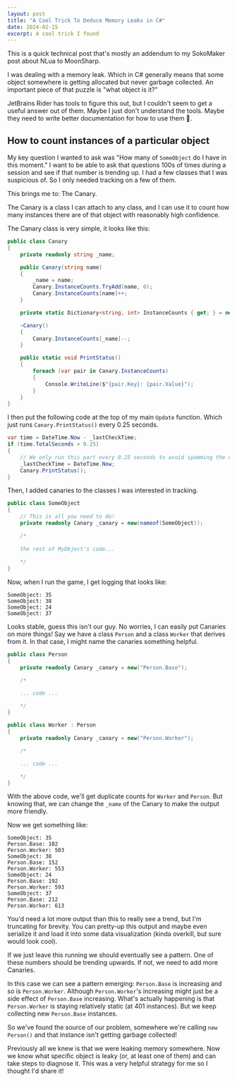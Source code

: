 ```yaml
---
layout: post
title: "A Cool Trick To Deduce Memory Leaks in C#"
date: 2024-02-15
excerpt: A cool trick I found
---
```


This is a quick technical post that's mostly an addendum to my SokoMaker post about NLua to MoonSharp.

I was dealing with a memory leak. Which in C# generally means that some object somewhere is getting allocated but never garbage collected. An important piece of that puzzle is "what object is it?"

JetBrains Rider has tools to figure this out, but I couldn't seem to get a useful answer out of them. Maybe I just don't understand the tools. Maybe they need to write better documentation for how to use them :shrug:.

## How to count instances of a particular object

My key question I wanted to ask was "How many of `SomeObject` do I have in this moment." I want to be able to ask that questions 100s of times during a session and see if that number is trending up. I had a few classes that I was suspicious of. So I only needed tracking on a few of them.

This brings me to: The Canary.

The Canary is a class I can attach to any class, and I can use it to count how many instances there are of that object with reasonably high confidence.

The Canary class is very simple, it looks like this:

```cs
public class Canary
{
    private readonly string _name;

    public Canary(string name)
    {
        _name = name;
        Canary.InstanceCounts.TryAdd(name, 0);
        Canary.InstanceCounts[name]++;
    }

    private static Dictionary<string, int> InstanceCounts { get; } = new();

    ~Canary()
    {
        Canary.InstanceCounts[_name]--;
    }

    public static void PrintStatus()
    {
        foreach (var pair in Canary.InstanceCounts)
        {
            Console.WriteLine($"{pair.Key}: {pair.Value}");
        }
    }
}
```

I then put the following code at the top of my main `Update` function. Which just runs `Canary.PrintStatus()` every 0.25 seconds.

```cs
var time = DateTime.Now - _lastCheckTime;
if (time.TotalSeconds > 0.25)
{
    // We only run this part every 0.25 seconds to avoid spamming the console
    _lastCheckTime = DateTime.Now;
    Canary.PrintStatus();
}
```

Then, I added canaries to the classes I was interested in tracking.

```cs
public class SomeObject
{
    // This is all you need to do!
    private readonly Canary _canary = new(nameof(SomeObject));

    /* 
    
    the rest of MyObject's code... 
    
    */
}
```

Now, when I run the game, I get logging that looks like:

```
SomeObject: 35
SomeObject: 38
SomeObject: 24
SomeObject: 37
```

Looks stable, guess this isn't our guy. No worries, I can easily put Canaries on more things! Say we have a class `Person` and a class `Worker` that derives from it. In that case, I might name the canaries something helpful.

```cs
public class Person
{
    private readonly Canary _canary = new("Person.Base");

    /*

    ... code ...

    */
}

public class Worker : Person
{
    private readonly Canary _canary = new("Person.Worker");

    /*

    ... code ...

    */
}
```

With the above code, we'll get duplicate counts for `Worker` and `Person`. But knowing that, we can change the `_name` of the Canary to make the output more friendly.

Now we get something like:

```
SomeObject: 35
Person.Base: 102
Person.Worker: 503
SomeObject: 38
Person.Base: 152
Person.Worker: 553
SomeObject: 24
Person.Base: 192
Person.Worker: 593
SomeObject: 37
Person.Base: 212
Person.Worker: 613
```

You'd need a lot more output than this to really see a trend, but I'm truncating for brevity. You can pretty-up this output and maybe even serialize it and load it into some data visualization (kinda overkill, but sure would look cool).

If we just leave this running we should eventually see a pattern. One of these numbers should be trending upwards. If not, we need to add more Canaries. 

In this case we can see a pattern emerging: `Person.Base` is increasing and so is `Person.Worker`. Although `Person.Worker`'s increasing might just be a side effect of `Person.Base` increasing. What's actually happening is that `Person.Worker` is staying relatively static (at 401 instances). But we keep collecting new `Person.Base` instances.

So we've found the source of our problem, somewhere we're calling `new Person()` and that instance isn't getting garbage collected!

Previously all we knew is that we were leaking memory somewhere. Now we know what specific object is leaky (or, at least one of them) and can take steps to diagnose it. This was a very helpful strategy for me so I thought I'd share it!